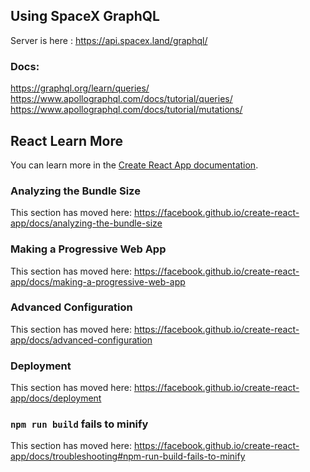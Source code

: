 ## Using SpaceX GraphQL 
 Server is here : 
 https://api.spacex.land/graphql/


### Docs: 

https://graphql.org/learn/queries/
https://www.apollographql.com/docs/tutorial/queries/
https://www.apollographql.com/docs/tutorial/mutations/





## React Learn More

You can learn more in the [Create React App documentation](https://facebook.github.io/create-react-app/docs/getting-started).
 
### Analyzing the Bundle Size

This section has moved here: https://facebook.github.io/create-react-app/docs/analyzing-the-bundle-size

### Making a Progressive Web App

This section has moved here: https://facebook.github.io/create-react-app/docs/making-a-progressive-web-app

### Advanced Configuration

This section has moved here: https://facebook.github.io/create-react-app/docs/advanced-configuration

### Deployment

This section has moved here: https://facebook.github.io/create-react-app/docs/deployment

### `npm run build` fails to minify

This section has moved here: https://facebook.github.io/create-react-app/docs/troubleshooting#npm-run-build-fails-to-minify
